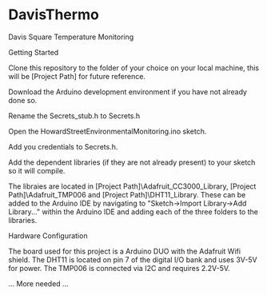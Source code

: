 DavisThermo
===========

Davis Square Temperature Monitoring

Getting Started

Clone this repository to the folder of your choice on your local machine, this will be [Project Path] for future reference.

Download the Arduino development environment if you have not already done so.

Rename the Secrets_stub.h to Secrets.h

Open the HowardStreetEnvironmentalMonitoring.ino sketch.

Add you credentials to Secrets.h.

Add the dependent libraries (if they are not already present) to your sketch so it will compile. 

The libraies are located in [Project Path]\Adafruit_CC3000_Library, [Project Path]\Adafruit_TMP006 and [Project Path]\DHT11_Library. These can be added to the Arduino IDE by navigating to "Sketch->Import Library->Add Library..." within the Arduino IDE and adding each of the three folders to the libraries.

Hardware Configuration

The board used for this project is a Arduino DUO with the Adafruit Wifi shield. The DHT11 is located on pin 7 of the digital I/O bank and uses 3V-5V for power. The TMP006 is connected via I2C and requires 2.2V-5V.

... More needed ...
